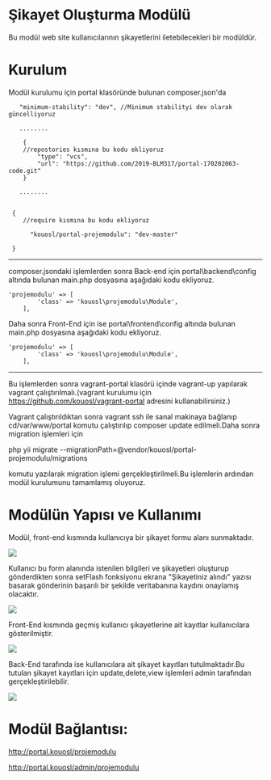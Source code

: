 


# Şikayet Oluşturma Modülü

Bu modül web site kullanıcılarının şikayetlerini iletebilecekleri bir modüldür.


# Kurulum

Modül kurulumu için portal klasöründe bulunan composer.json'da 
 
 		
       "minimum-stability": "dev", //Minimum stabilityi dev olarak güncelliyoruz
       
       ........
        
 		{
        //repostories kısmına bu kodu ekliyoruz
            "type": "vcs",
            "url": "https://github.com/2019-BLM317/portal-170202063-code.git"
        }

	   ........


     {         
     	//require kısmına bu kodu ekliyoruz
        
          "kouosl/portal-projemodulu": "dev-master"
   	 
     }
     
---------
composer.jsondaki işlemlerden sonra Back-end için portal\backend\config altında bulunan main.php dosyasına aşağıdaki kodu ekliyoruz.
	
    'projemodulu' => [
            'class' => 'kouosl\projemodulu\Module',
        ],
        
Daha sonra Front-End için ise portal\frontend\config altında bulunan main.php dosyasına aşağıdaki kodu ekliyoruz.
	
    'projemodulu' => [
            'class' => 'kouosl\projemodulu\Module',
        ],
---------
Bu işlemlerden sonra vagrant-portal klasörü içinde vagrant-up yapılarak vagrant çalıştırılmalı.(vagrant kurulumu için https://github.com/kouosl/vagrant-portal adresini kullanabilirsiniz.)

Vagrant çalıştırıldıktan sonra vagrant ssh ile sanal makinaya bağlanıp 
cd/var/www/portal komutu çalıştırılıp composer update edilmeli.Daha sonra migration işlemleri için 

php yii migrate --migrationPath=@vendor/kouosl/portal-projemodulu/migrations

komutu yazılarak migration işlemi gerçekleştirilmeli.Bu işlemlerin ardından modül kurulumunu tamamlamış oluyoruz.

# Modülün Yapısı ve Kullanımı
Modül, front-end kısmında kullanıcıya bir şikayet formu alanı sunmaktadır.


![](https://i.imgyukle.com/2020/01/10/VijBFN.jpg)


Kullanıcı bu form alanında
istenilen bilgileri ve şikayetleri oluşturup gönderdikten sonra setFlash fonksiyonu ekrana "Şikayetiniz alındı" yazısı basarak gönderinin başarılı bir şekilde veritabanına kaydını onaylamış olacaktır.


![](https://i.imgyukle.com/2020/01/10/VijeFM.jpg)


Front-End kısmında geçmiş kullanıcı şikayetlerine ait kayıtlar kullanıcılara gösterilmiştir.


![](https://i.imgyukle.com/2020/01/10/ViXoas.jpg)


Back-End tarafında ise kullanıcılara ait şikayet kayıtları tutulmaktadır.Bu tutulan şikayet kayıtları için update,delete,view işlemleri admin tarafından gerçekleştirilebilir.

![](https://i.imgyukle.com/2020/01/10/ViXI1v.jpg)


# Modül Bağlantısı:

http://portal.kouosl/projemodulu

http://portal.kouosl/admin/projemodulu
